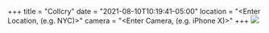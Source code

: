 +++
title = "Collcry"
date = "2021-08-10T10:19:41-05:00"
location = "<Enter Location, (e.g. NYC)>"
camera = "<Enter Camera, (e.g. iPhone X)>"
+++
![](https://live.staticflickr.com/1477/24219951232_e21ad48bce_k.jpg)
<!--more--> 

<div id="gallery" style="display:none;">
		<img alt="IMG_4431" src="https://live.staticflickr.com/1477/24219951232_2ebdae7d55.jpg"
			data-image="https://live.staticflickr.com/1477/24219951232_e21ad48bce_k.jpg">
		<img alt="IMG_7046" src="https://live.staticflickr.com/1512/24245623441_d228ae7945.jpg"
			data-image="https://live.staticflickr.com/1512/24245623441_58feca4104_k.jpg">
		<img alt="IMG_6996" src="https://live.staticflickr.com/1586/24301958006_de8fd62cba.jpg"
			data-image="https://live.staticflickr.com/1586/24301958006_084306e851_k.jpg">
		<img alt="IMG_6997" src="https://live.staticflickr.com/1592/24032557770_69daebd4f9.jpg"
			data-image="https://live.staticflickr.com/1592/24032557770_376dbc0354_k.jpg">
		<img alt="IMG_4488" src="https://live.staticflickr.com/1710/24032565090_1535a433f5.jpg"
			data-image="https://live.staticflickr.com/1710/24032565090_d15265ed15_k.jpg">
		<img alt="IMG_4487" src="https://live.staticflickr.com/1495/23699937994_2a4b17afcf.jpg"
			data-image="https://live.staticflickr.com/1495/23699937994_eeb2f82edb_k.jpg">
		<img alt="IMG_4485" src="https://live.staticflickr.com/1534/23701335863_a352c56f43.jpg"
			data-image="https://live.staticflickr.com/1534/23701335863_d88c864bef_k.jpg">
		<img alt="IMG_4412" src="https://live.staticflickr.com/1552/24328163975_6f3a18b99a.jpg"
			data-image="https://live.staticflickr.com/1552/24328163975_ea94df1503_k.jpg">
		<img alt="IMG_6995" src="https://live.staticflickr.com/1553/24301958266_faa1d5f9e8.jpg"
			data-image="https://live.staticflickr.com/1553/24301958266_2b22c5cf31_k.jpg">
		<img alt="IMG_4395" src="https://live.staticflickr.com/1666/23960351439_37fcbe42e0.jpg"
			data-image="https://live.staticflickr.com/1666/23960351439_7b05ad37c0_k.jpg">
		<img alt="IMG_4407" src="https://live.staticflickr.com/1611/23699948144_6505cdfbaf.jpg"
			data-image="https://live.staticflickr.com/1611/23699948144_eab8be0dae_k.jpg">
		<img alt="IMG_4496" src="https://live.staticflickr.com/1573/23960338159_14f9c25994.jpg"
			data-image="https://live.staticflickr.com/1573/23960338159_38b79a4de4_k.jpg">
		<img alt="IMG_4517" src="https://live.staticflickr.com/1533/24032562240_c1f2c64fe5.jpg"
			data-image="https://live.staticflickr.com/1533/24032562240_670bdb7999_k.jpg">
		<img alt="IMG_7001" src="https://live.staticflickr.com/1704/23960332029_c48532a08b.jpg"
			data-image="https://live.staticflickr.com/1704/23960332029_658b9a5db7_k.jpg">
		<img alt="IMG_4455" src="https://live.staticflickr.com/1457/23960344969_7ce170f2f3.jpg"
			data-image="https://live.staticflickr.com/1457/23960344969_8137ab5469_k.jpg">
		<img alt="IMG_7003" src="https://live.staticflickr.com/1616/24032556910_cb28af5485.jpg"
			data-image="https://live.staticflickr.com/1616/24032556910_9e75e2ca48_o.jpg">
		<img alt="IMG_4474" src="https://live.staticflickr.com/1549/24245637311_701e86412e.jpg"
			data-image="https://live.staticflickr.com/1549/24245637311_204576bb82_k.jpg">
		<img alt="IMG_4509" src="https://live.staticflickr.com/1454/24245631501_1c22899301.jpg"
			data-image="https://live.staticflickr.com/1454/24245631501_ee712a0c44_k.jpg">
		<img alt="IMG_4500" src="https://live.staticflickr.com/1473/23701333643_89ce8be651.jpg"
			data-image="https://live.staticflickr.com/1473/23701333643_41298822fb_k.jpg">
		<img alt="IMG_4477" src="https://live.staticflickr.com/1574/24301968866_ea1e8f0ebc.jpg"
			data-image="https://live.staticflickr.com/1574/24301968866_89a1fb05ab_k.jpg">
		<img alt="IMG_4522" src="https://live.staticflickr.com/1696/23960336129_b34379b24a.jpg"
			data-image="https://live.staticflickr.com/1696/23960336129_c59af643df_k.jpg">
		<img alt="IMG_6990" src="https://live.staticflickr.com/1686/24328147835_f8c4c9a21d.jpg"
			data-image="https://live.staticflickr.com/1686/24328147835_01a9aefec3_k.jpg">
		<img alt="IMG_4507" src="https://live.staticflickr.com/1590/23699935814_e49da7a0fb.jpg"
			data-image="https://live.staticflickr.com/1590/23699935814_6098146cff_k.jpg">
		<img alt="IMG_7042" src="https://live.staticflickr.com/1684/23960330939_487a991c4e.jpg"
			data-image="https://live.staticflickr.com/1684/23960330939_65887d97a9_k.jpg">
		<img alt="IMG_7040" src="https://live.staticflickr.com/1506/24245624991_3078c9a14f.jpg"
			data-image="https://live.staticflickr.com/1506/24245624991_4969be1594_k.jpg">
		<img alt="IMG_4449" src="https://live.staticflickr.com/1648/24328159765_575cd7958b.jpg"
			data-image="https://live.staticflickr.com/1648/24328159765_f2ddb216e1_k.jpg">
		<img alt="IMG_4465" src="https://live.staticflickr.com/1604/23701339893_e5b03bb2e0.jpg"
			data-image="https://live.staticflickr.com/1604/23701339893_45bd3288b3_k.jpg">
		<img alt="IMG_4444" src="https://live.staticflickr.com/1675/23960345729_9c09ef6e00.jpg"
			data-image="https://live.staticflickr.com/1675/23960345729_4d1e7842ae_k.jpg">
		<img alt="IMG_4441" src="https://live.staticflickr.com/1477/23701342253_5c32676437.jpg"
			data-image="https://live.staticflickr.com/1477/23701342253_3a8ae65460_k.jpg">
		<img alt="IMG_4456" src="https://live.staticflickr.com/1556/23701340913_6bee839cc6.jpg"
			data-image="https://live.staticflickr.com/1556/23701340913_46ea71e906_k.jpg">
		<img alt="IMG_4504" src="https://live.staticflickr.com/1553/24219940242_19176f0596.jpg"
			data-image="https://live.staticflickr.com/1553/24219940242_cc955c1b91_o.jpg">
		<img alt="IMG_4481" src="https://live.staticflickr.com/1710/23960341239_a03a6bc161.jpg"
			data-image="https://live.staticflickr.com/1710/23960341239_c076a5c34b_k.jpg">
		<img alt="IMG_4413" src="https://live.staticflickr.com/1555/24245643761_d26c4abea4.jpg"
			data-image="https://live.staticflickr.com/1555/24245643761_690b9761a4_k.jpg">
		<img alt="IMG_4514" src="https://live.staticflickr.com/1559/23699935054_e8dffa03b3.jpg"
			data-image="https://live.staticflickr.com/1559/23699935054_04324ea1a7_k.jpg">
		<img alt="IMG_4418" src="https://live.staticflickr.com/1669/24328163075_d14b4a3cc2.jpg"
			data-image="https://live.staticflickr.com/1669/24328163075_2f2f122a26_k.jpg">
		<img alt="IMG_4409" src="https://live.staticflickr.com/1696/24032576250_7cf92cef79.jpg"
			data-image="https://live.staticflickr.com/1696/24032576250_3d5f59b021_k.jpg">
		<img alt="IMG_4472" src="https://live.staticflickr.com/1568/23701339283_10dd93cc57.jpg"
			data-image="https://live.staticflickr.com/1568/23701339283_a16051ee2b_k.jpg">
		<img alt="IMG_4497" src="https://live.staticflickr.com/1483/23699936494_85033de18c.jpg"
			data-image="https://live.staticflickr.com/1483/23699936494_4927120f20_k.jpg">
		<img alt="IMG_4438" src="https://live.staticflickr.com/1443/24328160785_bf9c39ac3c.jpg"
			data-image="https://live.staticflickr.com/1443/24328160785_ec9dadf675_k.jpg">
		<img alt="IMG_4440" src="https://live.staticflickr.com/1555/23699944464_82f7eddf45.jpg"
			data-image="https://live.staticflickr.com/1555/23699944464_b8dc8b083c_k.jpg">
		<img alt="IMG_6998" src="https://live.staticflickr.com/1549/24219935102_575b3fc010.jpg"
			data-image="https://live.staticflickr.com/1549/24219935102_007196b013_k.jpg">
		<img alt="IMG_6993" src="https://live.staticflickr.com/1654/24301958886_d004e621c6.jpg"
			data-image="https://live.staticflickr.com/1654/24301958886_543b62ea2a_k.jpg">
		<img alt="IMG_4494" src="https://live.staticflickr.com/1546/23701334443_55ba4dbaf6.jpg"
			data-image="https://live.staticflickr.com/1546/23701334443_a8fb179dd3_k.jpg">
		<img alt="IMG_4480" src="https://live.staticflickr.com/1451/23699939754_4df8af9af1.jpg"
			data-image="https://live.staticflickr.com/1451/23699939754_fdbe774aef_k.jpg">
		<img alt="IMG_4402" src="https://live.staticflickr.com/1600/24219953662_c5b361a212.jpg"
			data-image="https://live.staticflickr.com/1600/24219953662_fc5f9eb66b_k.jpg">
		<img alt="IMG_4457" src="https://live.staticflickr.com/1511/24301970386_17aa13b4f8.jpg"
			data-image="https://live.staticflickr.com/1511/24301970386_04dea137e8_k.jpg">
		<img alt="IMG_4423" src="https://live.staticflickr.com/1704/23701344493_c2212d4b23.jpg"
			data-image="https://live.staticflickr.com/1704/23701344493_8e2d9f1422_k.jpg">
		<img alt="IMG_7039" src="https://live.staticflickr.com/1650/23960331759_b7ca851725.jpg"
			data-image="https://live.staticflickr.com/1650/23960331759_01c1d023aa_o.jpg">
		<img alt="IMG_4518" src="https://live.staticflickr.com/1650/24328150335_53c14c6139.jpg"
			data-image="https://live.staticflickr.com/1650/24328150335_a9c8e3cefb_k.jpg">
		<img alt="IMG_4433" src="https://live.staticflickr.com/1675/24032573900_971f0f12a5.jpg"
			data-image="https://live.staticflickr.com/1675/24032573900_dbbc4c1e34_k.jpg">
		<img alt="IMG_4405" src="https://live.staticflickr.com/1481/24245644531_cb0a972480.jpg"
			data-image="https://live.staticflickr.com/1481/24245644531_0b68c99e50_k.jpg">
		<img alt="IMG_7041" src="https://live.staticflickr.com/1582/24245624761_59c2c975b7.jpg"
			data-image="https://live.staticflickr.com/1582/24245624761_2fb063b6e2_k.jpg">
		<img alt="IMG_7045" src="https://live.staticflickr.com/1625/24032555220_ff4b1e4ba3.jpg"
			data-image="https://live.staticflickr.com/1625/24032555220_8b52d7953c_k.jpg">
		<img alt="IMG_4417" src="https://live.staticflickr.com/1660/24219952132_09e30cf90a.jpg"
			data-image="https://live.staticflickr.com/1660/24219952132_d33e80cc94_k.jpg">
		<img alt="IMG_6984" src="https://live.staticflickr.com/1465/24219937242_faba05d74b.jpg"
			data-image="https://live.staticflickr.com/1465/24219937242_671056d2e5_k.jpg">
		<img alt="IMG_4492" src="https://live.staticflickr.com/1713/24328153075_a94c7d921e.jpg"
			data-image="https://live.staticflickr.com/1713/24328153075_b68da397ab_k.jpg">
		<img alt="IMG_7002" src="https://live.staticflickr.com/1451/23701327443_5894477d51.jpg"
			data-image="https://live.staticflickr.com/1451/23701327443_50b7095be5_k.jpg">
		<img alt="IMG_4528" src="https://live.staticflickr.com/1630/23960335479_74130402b8.jpg"
			data-image="https://live.staticflickr.com/1630/23960335479_4a2fcd59a6_k.jpg">
		<img alt="IMG_6986" src="https://live.staticflickr.com/1676/24245628181_5cd451aec2.jpg"
			data-image="https://live.staticflickr.com/1676/24245628181_7e9ecf0153_k.jpg">
		<img alt="IMG_4446" src="https://live.staticflickr.com/1445/23960345709_534bc3340d.jpg"
			data-image="https://live.staticflickr.com/1445/23960345709_826dc565dc_k.jpg">
		<img alt="IMG_7044" src="https://live.staticflickr.com/1713/23699927864_3247beaa1c.jpg"
			data-image="https://live.staticflickr.com/1713/23699927864_8f20448331_o.jpg">
		<img alt="IMG_6991" src="https://live.staticflickr.com/1672/24328147655_908d6e352e.jpg"
			data-image="https://live.staticflickr.com/1672/24328147655_cd596d029a_k.jpg">
		<img alt="IMG_6999" src="https://live.staticflickr.com/1556/24219934902_6acc1cfed1.jpg"
			data-image="https://live.staticflickr.com/1556/24219934902_be627d3612_k.jpg">
		<img alt="IMG_4484" src="https://live.staticflickr.com/1701/24328154755_2181fa4f76.jpg"
			data-image="https://live.staticflickr.com/1701/24328154755_ff577e8165_k.jpg">
		<img alt="IMG_6992" src="https://live.staticflickr.com/1486/24301959186_9d43cd358a.jpg"
			data-image="https://live.staticflickr.com/1486/24301959186_699cf4b6d0_k.jpg">
		<img alt="IMG_4468" src="https://live.staticflickr.com/1565/23699941644_40c085ba20.jpg"
			data-image="https://live.staticflickr.com/1565/23699941644_832c9bb23f_o.jpg">
		<img alt="IMG_4453" src="https://live.staticflickr.com/1567/23699943504_5f485b737f.jpg"
			data-image="https://live.staticflickr.com/1567/23699943504_c496bca6c6_k.jpg">
		<img alt="IMG_4406" src="https://live.staticflickr.com/1679/23699948224_35b3785423.jpg"
			data-image="https://live.staticflickr.com/1679/23699948224_b4cb0836c5_k.jpg">
		<img alt="IMG_4515" src="https://live.staticflickr.com/1642/24219939362_7048f09218.jpg"
			data-image="https://live.staticflickr.com/1642/24219939362_8ff3c49fe6_k.jpg">
		<img alt="IMG_4511" src="https://live.staticflickr.com/1637/23699935144_001dcd355d.jpg"
			data-image="https://live.staticflickr.com/1637/23699935144_fb8159b5c8_k.jpg">
		<img alt="IMG_4469" src="https://live.staticflickr.com/1598/24245637871_72ce9f6060.jpg"
			data-image="https://live.staticflickr.com/1598/24245637871_9fe960a705_o.jpg">
		<img alt="IMG_4435" src="https://live.staticflickr.com/1598/23960346989_113cf84082.jpg"
			data-image="https://live.staticflickr.com/1598/23960346989_30eccb070f_k.jpg">
		<img alt="Version 2" src="https://live.staticflickr.com/1441/23701344133_6fabf4d5a5.jpg"
			data-image="https://live.staticflickr.com/1441/23701344133_c4b670e3a5_k.jpg">
		<img alt="IMG_4404" src="https://live.staticflickr.com/1659/23699948654_91caecfc3b.jpg"
			data-image="https://live.staticflickr.com/1659/23699948654_18097be97a_k.jpg">
		<img alt="IMG_4489" src="https://live.staticflickr.com/1470/23701334963_9e3cfdf27e.jpg"
			data-image="https://live.staticflickr.com/1470/23701334963_4020f6b802_k.jpg">
		<img alt="IMG_4778" src="https://live.staticflickr.com/1566/24301960416_ef90052c57.jpg"
			data-image="https://live.staticflickr.com/1566/24301960416_f394e43729_k.jpg">
		<img alt="IMG_4491" src="https://live.staticflickr.com/1506/24245633321_365032426c.jpg"
			data-image="https://live.staticflickr.com/1506/24245633321_2d7bbf0b57_o.jpg">
		<img alt="IMG_6987" src="https://live.staticflickr.com/1538/23960334159_b9315ed5e7.jpg"
			data-image="https://live.staticflickr.com/1538/23960334159_02a0b088b0_k.jpg">
		<img alt="IMG_4425" src="https://live.staticflickr.com/1598/24328162795_6c17c50007.jpg"
			data-image="https://live.staticflickr.com/1598/24328162795_dbf387d5ff_k.jpg">
		<img alt="IMG_7043" src="https://live.staticflickr.com/1521/23701325933_f5513ce33f.jpg"
			data-image="https://live.staticflickr.com/1521/23701325933_d5e0e6e589_k.jpg">
		<img alt="IMG_4532" src="https://live.staticflickr.com/1703/24328148885_10a4b5ab18.jpg"
			data-image="https://live.staticflickr.com/1703/24328148885_5573ded5f2_k.jpg">
		<img alt="IMG_4436" src="https://live.staticflickr.com/1655/24245641531_7056c38a9c.jpg"
			data-image="https://live.staticflickr.com/1655/24245641531_ea2b80420a_k.jpg">
		<img alt="IMG_4434" src="https://live.staticflickr.com/1666/23699945594_e0e194b51b.jpg"
			data-image="https://live.staticflickr.com/1666/23699945594_2e12b1688f_k.jpg">
		<img alt="IMG_4396" src="https://live.staticflickr.com/1688/23699949014_d3c74670c9.jpg"
			data-image="https://live.staticflickr.com/1688/23699949014_bc88087d28_k.jpg">
		<img alt="IMG_6994" src="https://live.staticflickr.com/1458/23699930624_251023a79f.jpg"
			data-image="https://live.staticflickr.com/1458/23699930624_c9a69a2f9f_k.jpg">
		<img alt="IMG_4519" src="https://live.staticflickr.com/1512/23699934444_1c1172e9bb.jpg"
			data-image="https://live.staticflickr.com/1512/23699934444_0a125ed171_o.jpg">
		<img alt="IMG_4479" src="https://live.staticflickr.com/1707/23701337923_e6850d20c7.jpg"
			data-image="https://live.staticflickr.com/1707/23701337923_11f50dbade_k.jpg">
		<img alt="IMG_4442" src="https://live.staticflickr.com/1560/24301972056_984cf557d5.jpg"
			data-image="https://live.staticflickr.com/1560/24301972056_7c4353276e_k.jpg">
		<img alt="IMG_4478" src="https://live.staticflickr.com/1614/24245636701_b82e12d046.jpg"
			data-image="https://live.staticflickr.com/1614/24245636701_50e637059f_k.jpg">
		<img alt="IMG_6988" src="https://live.staticflickr.com/1495/23699932014_02a509980c.jpg"
			data-image="https://live.staticflickr.com/1495/23699932014_6188bee3d4_k.jpg">
		<img alt="IMG_4498" src="https://live.staticflickr.com/1607/24245632531_3a45b2ba09.jpg"
			data-image="https://live.staticflickr.com/1607/24245632531_ecda841a20_k.jpg">
		<img alt="IMG_6989" src="https://live.staticflickr.com/1441/24328147905_750ec64974.jpg"
			data-image="https://live.staticflickr.com/1441/24328147905_0eb60d7ab7_k.jpg">
		<img alt="IMG_4526" src="https://live.staticflickr.com/1487/23699934104_6420a26d4c.jpg"
			data-image="https://live.staticflickr.com/1487/23699934104_694a58bf0f_k.jpg">
		<img alt="IMG_4470" src="https://live.staticflickr.com/1616/24245637831_74572cca34.jpg"
			data-image="https://live.staticflickr.com/1616/24245637831_920fc378d2_k.jpg">
		<img alt="IMG_4527" src="https://live.staticflickr.com/1701/24328149785_c2109b6a45.jpg"
			data-image="https://live.staticflickr.com/1701/24328149785_72eedbdce1_k.jpg">
		<img alt="IMG_4502" src="https://live.staticflickr.com/1635/23960337559_8e4ceb2800.jpg"
			data-image="https://live.staticflickr.com/1635/23960337559_942e53a296_o.jpg">
		<img alt="IMG_6985" src="https://live.staticflickr.com/1504/23699932314_cd744db80f.jpg"
			data-image="https://live.staticflickr.com/1504/23699932314_4eb34d278b_k.jpg">
		<img alt="IMG_4525" src="https://live.staticflickr.com/1509/24301962096_c765e4a17e.jpg"
			data-image="https://live.staticflickr.com/1509/24301962096_4ff93ad2ef_k.jpg">
		<img alt="IMG_4460" src="https://live.staticflickr.com/1656/23960343809_81e3383084.jpg"
			data-image="https://live.staticflickr.com/1656/23960343809_42f4c8d159_k.jpg">
		<img alt="IMG_4419" src="https://live.staticflickr.com/1482/23701344553_bc697a152a.jpg"
			data-image="https://live.staticflickr.com/1482/23701344553_bf63478c05_k.jpg">
		<img alt="IMG_4781" src="https://live.staticflickr.com/1457/24219937362_644ff68807.jpg"
			data-image="https://live.staticflickr.com/1457/24219937362_a8b5db65d7_k.jpg">
</div>
